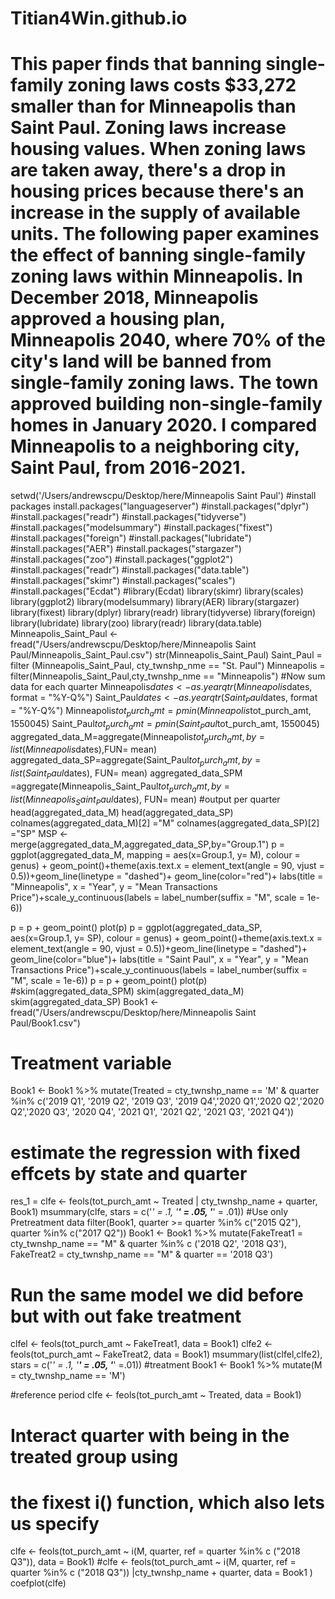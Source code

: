 # Titian4Win.github.io
# This paper finds that banning single-family zoning laws costs $33,272 smaller than for Minneapolis than Saint Paul. Zoning laws increase housing values. When zoning laws are taken away, there's a drop in housing prices because there's an increase in the supply of available units. The following paper examines the effect of banning single-family zoning laws within Minneapolis. In December 2018, Minneapolis approved a housing plan, Minneapolis 2040, where 70% of the city's land will be banned from single-family zoning laws. The town approved building non-single-family homes in January 2020. I compared Minneapolis to a neighboring city, Saint Paul, from 2016-2021.
setwd('/Users/andrewscpu/Desktop/here/Minneapolis Saint Paul')
#install packages
install.packages("languageserver")
#install.packages("dplyr")
#install.packages("readr")
#install.packages("tidyverse")
#install.packages("modelsummary")
#install.packages("fixest")
#install.packages("foreign")
#install.packages("lubridate")
#install.packages("AER")
#install.packages("stargazer")
#install.packages("zoo")
#install.packages("ggplot2")
#install.packages("readr")
#install.packages("data.table")
#install.packages("skimr")
#install.packages("scales")
#install.packages("Ecdat")
#library(Ecdat)
library(skimr)
library(scales)
library(ggplot2)
library(modelsummary)
library(AER)
library(stargazer)
library(fixest)
library(dplyr)
library(readr)
library(tidyverse)
library(foreign)
library(lubridate)
library(zoo)
library(readr)
library(data.table)
Minneapolis_Saint_Paul <- fread("/Users/andrewscpu/Desktop/here/Minneapolis Saint Paul/Minneapolis_Saint_Paul.csv")
str(Minneapolis_Saint_Paul)
Saint_Paul = filter (Minneapolis_Saint_Paul, cty_twnshp_nme == "St. Paul")
Minneapolis = filter(Minneapolis_Saint_Paul,cty_twnshp_nme == "Minneapolis")
#Now sum data for each quarter
Minneapolis$dates <- as.yearqtr(Minneapolis$dates, format = "%Y-Q%") 
Saint_Paul$dates <- as.yearqtr(Saint_Paul$dates, format = "%Y-Q%")
Minneapolis$tot_purch_amt = pmin(Minneapolis$tot_purch_amt, 1550045)
Saint_Paul$tot_purch_amt = pmin(Saint_Paul$tot_purch_amt, 1550045)
aggregated_data_M=aggregate(Minneapolis$tot_purch_amt,by=list(Minneapolis$dates),FUN= mean)
aggregated_data_SP=aggregate(Saint_Paul$tot_purch_amt,by=list(Saint_Paul$dates), FUN= mean)
aggregated_data_SPM =aggregate(Minneapolis_Saint_Paul$tot_purch_amt,by=list(Minneapolis_Saint_Paul$dates), FUN= mean)
#output per quarter
head(aggregated_data_M)
head(aggregated_data_SP)
colnames(aggregated_data_M)[2] ="M"
colnames(aggregated_data_SP)[2] ="SP"
MSP <- merge(aggregated_data_M,aggregated_data_SP,by="Group.1") 
p = ggplot(aggregated_data_M, mapping = aes(x=Group.1, y= M), colour = genus) + 
  geom_point()+theme(axis.text.x = element_text(angle = 90, vjust = 0.5))+geom_line(linetype = "dashed")+ geom_line(color="red")+ labs(title = "Minneapolis", x = "Year", y = "Mean Transactions Price")+scale_y_continuous(labels = label_number(suffix = "M", scale = 1e-6))


p = p + geom_point()
plot(p)
p = ggplot(aggregated_data_SP, aes(x=Group.1, y= SP), colour = genus) + 
  geom_point()+theme(axis.text.x = element_text(angle = 90, vjust = 0.5))+geom_line(linetype = "dashed")+ geom_line(color="blue")+ labs(title = "Saint Paul", x = "Year", y = "Mean Transactions Price")+scale_y_continuous(labels = label_number(suffix = "M", scale = 1e-6))
p = p + geom_point()
plot(p)
#skim(aggregated_data_SPM)
skim(aggregated_data_M)
skim(aggregated_data_SP)
Book1 <- fread("/Users/andrewscpu/Desktop/here/Minneapolis Saint Paul/Book1.csv")
# Treatment variable
Book1 <- Book1 %>%
    mutate(Treated = cty_twnshp_name == 'M' & 
           quarter %in% c('2019 Q1', '2019 Q2', '2019 Q3', '2019 Q4','2020 Q1','2020 Q2','2020 Q2','2020 Q3', '2020 Q4', '2021 Q1', '2021 Q2', '2021 Q3', '2021 Q4'))

# estimate the regression with fixed effcets by state and quarter
res_1 = clfe <- feols(tot_purch_amt ~ Treated | cty_twnshp_name + quarter, Book1)
msummary(clfe, stars = c('*' = .1, '**' = .05, '***' = .01))
#Use only Pretreatment data
filter(Book1, quarter >= quarter %in% c("2015 Q2"), quarter %in% c("2017 Q2"))
Book1 <- Book1 %>% 
  mutate(FakeTreat1 = cty_twnshp_name == "M" &
           quarter %in% c ('2018 Q2', '2018 Q3'),
         FakeTreat2 = cty_twnshp_name == "M" &
           quarter == '2018 Q3')
# Run the same model we did before but with out fake treatment
clfel <- feols(tot_purch_amt ~ FakeTreat1,
               data = Book1)
clfe2 <- feols(tot_purch_amt ~ FakeTreat2,
               data = Book1)
msummary(list(clfel,clfe2), stars = c('*' = .1, '**' = .05, '***' =.01))
#treatment
Book1 <- Book1 %>% mutate(M = cty_twnshp_name == 'M')

#reference period 
clfe <- feols(tot_purch_amt ~ Treated,
           data = Book1)
# Interact quarter with being in the treated group using
# the fixest i() function, which also lets us specify
clfe <- feols(tot_purch_amt ~ i(M, quarter, ref = quarter %in% c ("2018 Q3")), data = Book1)
#clfe <- feols(tot_purch_amt ~ i(M, quarter, ref = quarter %in% c ("2018 Q3")) |cty_twnshp_name + quarter, data = Book1 )
coefplot(clfe)
```
